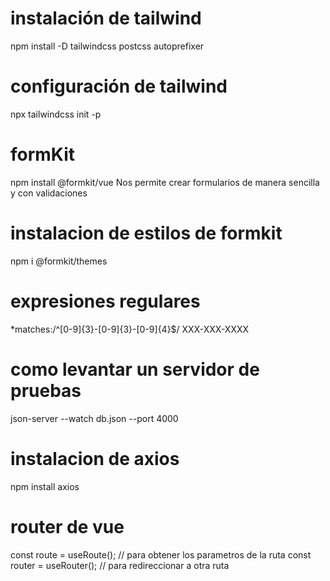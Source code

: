 # instalación de tailwind
npm install -D tailwindcss postcss autoprefixer

# configuración de tailwind
npx tailwindcss init -p

# formKit
npm install @formkit/vue
Nos permite crear formularios de manera sencilla y con validaciones
# instalacion de estilos de formkit
npm i @formkit/themes

# expresiones regulares
*matches:/^[0-9]{3}-[0-9]{3}-[0-9]{4}$/
XXX-XXX-XXXX

# como levantar un servidor de pruebas
json-server --watch db.json --port 4000

# instalacion de axios
npm install axios

# router de vue
const route = useRoute(); // para obtener los parametros de la ruta
const router = useRouter(); // para redireccionar a otra ruta
